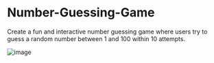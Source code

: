 # Number-Guessing-Game
Create a fun and interactive number guessing game where users try to guess a random number between 1 and 100 within 10 attempts.

![image](https://github.com/user-attachments/assets/fa646838-56eb-4ccc-bc7a-ad78948cd1c8)

